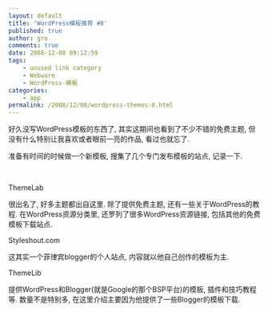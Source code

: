 ```yaml
---
layout: default
title: 'WordPress模板推荐 #8'
published: true
author: gro
comments: true
date: 2008-12-08 09:12:59
tags:
    - unused link category
    - Webware
    - WordPress-模板
categories:
    - app
permalink: /2008/12/08/wordpress-themes-8.html
---
```

好久没写WordPress模板的东西了, 其实这期间也看到了不少不错的免费主题, 但没有什么特别让我喜欢或者眼前一亮的作品, 看过也就忘了.

准备有时间的时候做一个新模板, 搜集了几个专门发布模板的站点, 记录一下.



&#160;

ThemeLab

很出名了, 好多主题都出自这里. 除了提供免费主题, 还有一些关于WordPress的教程. 在WordPress资源分类里, 还罗列了很多WordPress资源链接, 包括其他的免费模板下载站点.

Styleshout.com

这其实一个菲律宾blogger的个人站点, 内容就以他自己创作的模板为主.

ThemeLib

提供WordPress和Blogger(就是Google的那个BSP平台)的模板, 插件和技巧教程等. 数量不是特别多, 在这里介绍主要因为他提供了一些Blogger的模板下载.